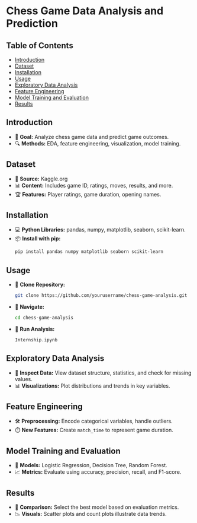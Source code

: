# Chess Game Data Analysis and Prediction



## Table of Contents
- [Introduction](#introduction)
- [Dataset](#dataset)
- [Installation](#installation)
- [Usage](#usage)
- [Exploratory Data Analysis](#exploratory-data-analysis)
- [Feature Engineering](#feature-engineering)
- [Model Training and Evaluation](#model-training-and-evaluation)
- [Results](#results)


## Introduction
- 🎯 **Goal:** Analyze chess game data and predict game outcomes.
- 🔍 **Methods:** EDA, feature engineering, visualization, model training.

## Dataset
- 📁 **Source:** Kaggle.org
- 📊 **Content:** Includes game ID, ratings, moves, results, and more.
- 🏆 **Features:** Player ratings, game duration, opening names.

## Installation
- 💻 **Python Libraries:** pandas, numpy, matplotlib, seaborn, scikit-learn.
- 📦 **Install with pip:**
  ```bash
  pip install pandas numpy matplotlib seaborn scikit-learn
  ```

## Usage
- 📝 **Clone Repository:**
  ```bash
  git clone https://github.com/yourusername/chess-game-analysis.git
  ```
- 📂 **Navigate:**
  ```bash
  cd chess-game-analysis
  ```
- 🚀 **Run Analysis:**
  ```bash
  Internship.ipynb
  ```
 

## Exploratory Data Analysis
- 🔎 **Inspect Data:** View dataset structure, statistics, and check for missing values.
- 📊 **Visualizations:** Plot distributions and trends in key variables.

## Feature Engineering
- 🛠️ **Preprocessing:** Encode categorical variables, handle outliers.
- ⏱️ **New Features:** Create `match_time` to represent game duration.

## Model Training and Evaluation
- 🧠 **Models:** Logistic Regression, Decision Tree, Random Forest.
- 📈 **Metrics:** Evaluate using accuracy, precision, recall, and F1-score.

## Results
- 🏅 **Comparison:** Select the best model based on evaluation metrics.
- 📉 **Visuals:** Scatter plots and count plots illustrate data trends.
